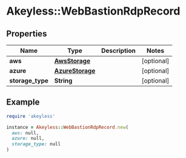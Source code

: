 # Akeyless::WebBastionRdpRecord

## Properties

| Name | Type | Description | Notes |
| ---- | ---- | ----------- | ----- |
| **aws** | [**AwsStorage**](AwsStorage.md) |  | [optional] |
| **azure** | [**AzureStorage**](AzureStorage.md) |  | [optional] |
| **storage_type** | **String** |  | [optional] |

## Example

```ruby
require 'akeyless'

instance = Akeyless::WebBastionRdpRecord.new(
  aws: null,
  azure: null,
  storage_type: null
)
```


